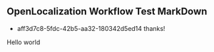 ## OpenLocalization Workflow Test MarkDown
* aff3d7c8-5fdc-42b5-aa32-180342d5ed14 
thanks!

Hello world
